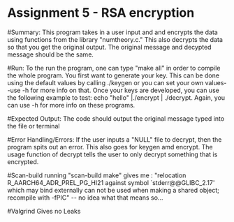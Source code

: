 # Assignment 5 - RSA encryption

#Summary:
This program takes in a user input and and encrypts the data using functions from the library "numtheory.c." This also decrypts the data so that you get the original output. The original message and decypted message should be the same.

#Run:
To the run the program, one can type "make all" in order to compile the whole program. You first want to generate your key. This can be done using the default values by calling ./keygen or you can set your own values--use -h for more info on that. Once your keys are developed, you can use the following example to test: echo "hello" |./encrypt | ./decrypt. Again, you can use -h for more info on these programs.

#Expected Output:
The code should output the original message typed into the file or terminal

#Error Handling/Errors:
If the user inputs a "NULL" file to decrypt, then the program spits out an error. This also goes for keygen amd encrypt. The usage function of decrypt tells the user to only decrypt something that is encrypted.

#Scan-build
running "scan-build make" gives me : "relocation R_AARCH64_ADR_PREL_PG_HI21 against symbol `stderr@@GLIBC_2.17' which may bind externally can not be used when making a shared object; recompile with -fPIC" -- no idea what that means so...

#Valgrind
Gives no Leaks


